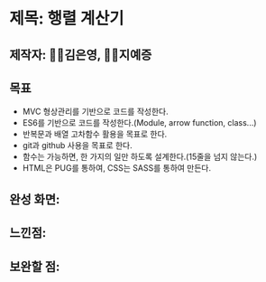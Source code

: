 # 제목: 행렬 계산기

## 제작자: 👩‍💻김은영, 🧑‍💻지예증

## 목표

* MVC 형상관리를 기반으로 코드를 작성한다.
* ES6를 기반으로 코드를 작성한다.(Module, arrow function, class...)
* 반복문과 배열 고차함수 활용을 목표로 한다.
* git과 github 사용을 목표로 한다.
* 함수는 가능하면, 한 가지의 일만 하도록 설계한다.(15줄을 넘지 않는다.)
* HTML은 PUG를 통하여, CSS는 SASS를 통하여 만든다.
## 완성 화면:

## 느낀점:

## 보완할 점:
